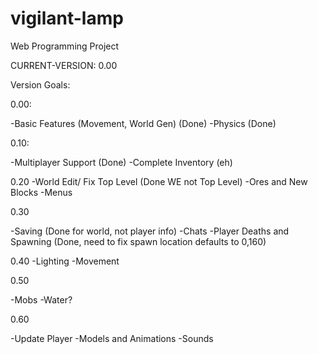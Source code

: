 # vigilant-lamp
Web Programming Project

CURRENT-VERSION: 0.00



Version Goals:

0.00:

-Basic Features (Movement, World Gen) (Done)
-Physics (Done)

0.10:

-Multiplayer Support (Done)
-Complete Inventory (eh)

0.20
-World Edit/ Fix Top Level (Done WE not Top Level)
-Ores and New Blocks 
-Menus

0.30

-Saving (Done for world, not player info)
-Chats
-Player Deaths and Spawning (Done, need to fix spawn location defaults to 0,160)

0.40
-Lighting
-Movement

0.50

-Mobs
-Water?

0.60

-Update Player
-Models and Animations
-Sounds

